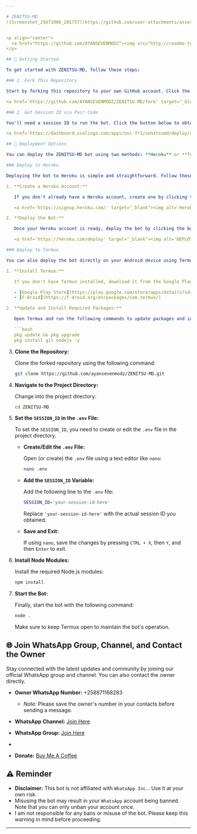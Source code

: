 ```yaml
---

# ZENITSU-MD
![Screenshot_25671006_201757](https://github.com/user-attachments/assets/101f8f73-3c16-4867-8cb6-cb7ff556c8d7)


<p align="center">
  <a href="https://github.com/AYANSEVENMODZ"><img src="http://readme-typing-svg.herokuapp.com?color=red&center=true&vCenter=true&multiline=false&lines=Zenitsu-MD+MultiDevice;Developed+by+AYANSEVENMODZ;Give+star+and+forks+this+Repo+🌟" alt="ZenitsuReadme"></a>
</p>

## 🚀 Getting Started

To get started with ZENITSU-MD, follow these steps:

### 1. Fork This Repository

Start by forking this repository to your own GitHub account. Click the button below to fork:

<a href='https://github.com/AYANSEVENMODZ/ZENITSU-MD/fork' target="_blank"><img alt='Fork repo' src='https://img.shields.io/badge/Fork This Repo-Red?style=for-the-badge&logo=git&logoColor=white'/></a>

### 2. Get Session ID via Pair Code

You'll need a session ID to run the bot. Click the button below to obtain your session ID:

<a href='https://dashboard.scalingo.com/apps/osc-fr1/zenitsumd/deploy/a7c64d76-a7ed-4d82-b298-e206130647da' target="_blank"><img alt='Get Session ID' src='https://img.shields.io/badge/Click here to get your session id-Red?style=for-the-badge&logo=opencv&logoColor=red'/></a>

## 🚀 Deployment Options

You can deploy the ZENITSU-MD bot using two methods: **Heroku** or **Termux**. Choose the method that suits you best.

### Deploy to Heroku

Deploying the bot to Heroku is simple and straightforward. Follow these steps:

1. **Create a Heroku Account:**

   If you don't already have a Heroku account, create one by clicking the button below:

   <a href='https://signup.heroku.com/' target="_blank"><img alt='Heroku' src='https://img.shields.io/badge/-Create-Red?style=for-the-badge&logo=heroku&logoColor=red'/></a>

2. **Deploy the Bot:**

   Once your Heroku account is ready, deploy the bot by clicking the button below:

   <a href='https://heroku.com/deploy' target="_blank"><img alt='DEPLOY' src='https://img.shields.io/badge/-DEPLOY-Red?style=for-the-badge&logo=heroku&logoColor=red'/></a>

### Deploy to Termux

You can also deploy the bot directly on your Android device using Termux. Here’s how:

1. **Install Termux:**

   If you don't have Termux installed, download it from the Google Play Store or F-Droid.

   - [Google Play Store](https://play.google.com/store/apps/details?id=com.termux)
   - [F-Droid](https://f-droid.org/en/packages/com.termux/)

2. **Update and Install Required Packages:**

   Open Termux and run the following commands to update packages and install required dependencies:

   ```bash
   pkg update && pkg upgrade
   pkg install git nodejs -y
   ```

3. **Clone the Repository:**

   Clone the forked repository using the following command:

   ```bash
   git clone https://github.com/ayansevenmodz/ZENITSU-MD.git
   ```

4. **Navigate to the Project Directory:**

   Change into the project directory:

   ```bash
   cd ZENITSU-MD
   ```

5. **Set the `SESSION_ID` in the `.env` File:**

   To set the `SESSION_ID`, you need to create or edit the `.env` file in the project directory.

   - **Create/Edit the `.env` File:**

     Open (or create) the `.env` file using a text editor like `nano`:

     ```bash
     nano .env
     ```

   - **Add the `SESSION_ID` Variable:**

     Add the following line to the `.env` file:

     ```bash
     SESSION_ID='your-session-id-here'
     ```

     Replace `'your-session-id-here'` with the actual session ID you obtained.

   - **Save and Exit:**

     If using `nano`, save the changes by pressing `CTRL + X`, then `Y`, and then `Enter` to exit.

6. **Install Node Modules:**

   Install the required Node.js modules:

   ```bash
   npm install
   ```

7. **Start the Bot:**

   Finally, start the bot with the following command:

   ```bash
   node .
   ```

   Make sure to keep Termux open to maintain the bot's operation.

## 🌐 Join WhatsApp Group, Channel, and Contact the Owner

Stay connected with the latest updates and community by joining our official WhatsApp group and channel. You can also contact the owner directly.

- **Owner WhatsApp Number:** +258871168283
  - *Note:* Please save the owner's number in your contacts before sending a message.

- **WhatsApp Channel:** [Join Here](https://whatsapp.com/channel/0029Var4gTu9MF8yScUZzP0b)

- **WhatsApp Group:** [Join Here](https://chat.whatsapp.com/Jc9yQot5xH52MjQoREbLA5)
- 
- **Donate:** [Buy Me A Coffee](buymeacoffee.com/ZENITSUAYANSEVEN)

## ⚠️ Reminder

- **Disclaimer:** This bot is not affiliated with `WhatsApp Inc.`. Use it at your own risk.
- Misusing the bot may result in your `WhatsApp` account being banned. Note that you can only unban your account once.
- I am not responsible for any bans or misuse of the bot. Please keep this warning in mind before proceeding.

---
```

